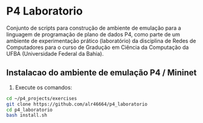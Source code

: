 # P4 Laboratorio

Conjunto de scripts para construção de ambiente de emulação para a linguagem de programação de plano de dados P4, como parte de um ambiente de experimentação prático (laboratório) da disciplina de Redes de Computadores para o curso de Gradução em Ciência da Computação da UFBA (Universidade Federal da Bahia).

## Instalacao do ambiente de emulação P4 / Mininet

1) Execute os comandos:
```bash
cd ~/p4_projects/exercises
git clone https://github.com/alr46664/p4_laboratorio
cd p4_laboratorio
bash install.sh
```

